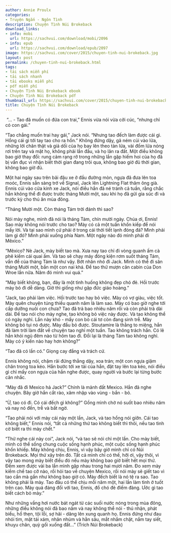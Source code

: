 ```yaml
---
author: Annie Proulx
categories:
- Truyện Ngắn - Ngôn Tình
description: Chuyện Tình Núi Brokeback
download_links:
- info: mobi
  url: https://sachvui.com/download/mobi/2096
- info: epub
  url: https://sachvui.com/download/epub/2097
image: https://sachvui.com/cover/2015/chuyen-tinh-nui-brokeback.jpg
layout: post
permalink: /chuyen-tinh-nui-brokeback.html
tags:
- tải sách miễn phí
- tải sách nhanh
- tải ebooks miễn phí
- pdf miễn phí
- Chuyện Tình Núi Brokeback ebook
- Chuyện Tình Núi Brokeback pdf
thumbnail_url: https://sachvui.com/cover/2015/chuyen-tinh-nui-brokeback.jpg
title: Chuyện Tình Núi Brokeback
---
```


 <div class="item-desc text-justify"> <p> “… - Tao đã muốn có đứa con trai,” Ennis vừa nói vừa cởi cúc, “nhưng chỉ có con gái.”</p><p>“Tao chẳng muốn trai hay gái,” Jack nói. “Nhưng tao đếch làm được cái gì. Hổng cái gì tới tay tao cho ra hồn.” Không đứng dậy, gã ném củi vào lửa, những lời chân thật và giả dối của họ bay lên theo tàn lửa, vài đốm lửa nóng rơi trên tay và mặt họ, không phải lần đầu, và họ lăn ra đất. Một điều không bao giờ thay đổi: rung cảm rạng rở trong những lần gặp hiếm hoi của họ đã bị vẩn đục vì nhận biết thời gian đang trôi qua, không bao giờ đủ thời gian, không bao giờ đủ.</p><p>Một hai ngày sau trên bãi đậu xe ở đầu đường mòn, ngựa đã đưa lên toa moóc, Ennis sẵn sàng trở về Signal, Jack lên Lightning Flat thăm ông già. Ennis cúi vào cửa kính xe Jack, nói điều hắn đã né tránh cả tuần, rằng chắc hắn không thể đi được trước tháng Mười một, sau khi họ đã gửi gia súc đi và trước kỳ cho thú ăn mùa đông.</p><p>“Tháng Mười một. Còn tháng Tám trời đánh thì sao?</p><p>Nói mày nghe, mình đã nói là tháng Tám, chín mười ngày. Chúa ơi, Ennis! Sao mày không nói trước cho tao? Mày có cả một tuần khốn kiếp để nói mấy lời. Và tại sao mình cứ phải ở trong cái thời tiết lạnh đóng đá? Mình phải làm gì đó? Mình phải xuống phía Nam. Một ngày nào đó mình phải đi Mêxico.”</p><p>“Mêxico? Nè Jack, mày biết tao mà. Xưa nay tao chỉ đi vòng quanh ấm cà phê kiếm cái quai ấm. Và tao sẽ chạy máy đóng kiện rơm suốt tháng Tám, vấn đề của tháng Tám là như vậy. Bớt nhăn nhó đi Jack. Mình có thể đi săn tháng Mười một, bắn một con nai khá. Để tao thử mượn căn cabin của Don Wroe lần nữa. Năm đó mình vui quá.”</p><p>“Mày biết không, bạn, đây là một tình huống không đẹp chó đẻ. Hồi trước mày bỏ đi dễ dàng. Giờ thì giống như gặp đức giáo hoàng.”</p><p>“Jack, tao phải làm việc. Hồi trước tao hay bỏ việc. Mày có vợ giàu, việc tốt. Mày quên chuyện túng thiếu quanh năm là làm sao. Mày có bao giờ nghe tới cấp dưỡng nuôi con chưa? Tao đã trả bao nhiêu năm rồi và còn phải trả dài dài. Để tao nói cho mày nghe, tao không bỏ việc này được. Và tao không thể có ngày nghỉ. Lần này khó - mấy con bò cái tơ còn đang sinh trễ. Mày không bỏ tụi nó được. Mày đẩu bỏ được. Stoutamire là thằng to miệng, hắn đã làm trời làm đất về chuyện tao nghỉ một tuần. Tao không trách hắn. Có lẽ hắn khỏi ngủ đêm nào từ hôm tao đi. Đổi lại là tháng Tám tao không nghỉ. Mày có ý kiến nào hay hơn không?”</p><p>“Tao đã có lần có.” Giọng cay đắng và trách cứ.</p><p>Ennis không nói, chậm rãi đứng thẳng dậy, xoa trán; một con ngựa giậm chân trong toa kéo. Hắn bước tới xe tải của hắn, đặt tay lên toa kéo, nói điều gì chỉ mấy con ngựa của hắn nghe được, quay người và bước lại từng bước cân nhắc.</p><p>“Mày đã đi Mexico hả Jack?” Chính là mảnh đất Mexico. Hắn đã nghe chuyện. Bây giờ hắn cắt rào, xâm nhập vào vùng - bắn - bỏ.</p><p>“Ừ, tao có đi. Có cái đếch gì không?” Gồng mình chờ nó suốt bao nhiêu năm và nay nó đến, trễ và bất ngờ.</p><p>“Tao phải nói với mày cái này một lần, Jack, và tao hổng nói giỡn. Cái tao không biết,” Ennis nói, “tất cả những thứ tao không biết thì thôi, nếu tao tình cờ biết ra thì mày chết.”</p><p>“Thử nghe cái này coi”, Jack nói, “và tao sẽ nói chỉ một lần. Cho mày biết, mình có thể sống chung cuộc sống hạnh phúc, một cuộc sống hạnh phúc khốn khiếp. Mày không chịu, Ennis, vì vậy bây giờ mình chỉ có Núi Brokeback. Mọi thứ xây trên đó. Tất cả mình chỉ có thế, hỡi ơi, vậy thôi, vì vậy tao mong mày biết điều đó nếu mày không bao giờ biết hết mọi thứ. Đếm xem được vài ba lần mình gặp nhau trong hai mươi năm. Đo xem mày kiềm chế tao cỡ nào, rồi hỏi tao về chuyện Mexico, rồi nói mày sẽ giết tao vì tao cần mà gần như không bao giờ có. Mày đếch biết là nó tệ ra sao. Tao không phải là mày. Tao đâu có thể chịu mỗi năm một, hai lần làm tình ở tuốt trên cao. Mày quá đáng đối với tao, Ennis, đồ chó đẻ điếm đàng. Ước gì tao biết cách bỏ mày.”</p><p>Như những vầng hơi nước bát ngát từ các suối nước nóng trong mùa đông, những điều không nói đã bao năm và nay không thể nói - thú nhận, phát biểu, hổ thẹn, tội lỗi, sợ hãi - dâng lên xung quanh họ. Ennis đứng như đau nhói tim, mặt tái xám, nhăn nhúm và hằn sâu, mắt nhắm chặt, nắm tay siết, khuỵu chân, quỳ gối xuống đất…” (Trích Núi Brokeback)</p> </div>